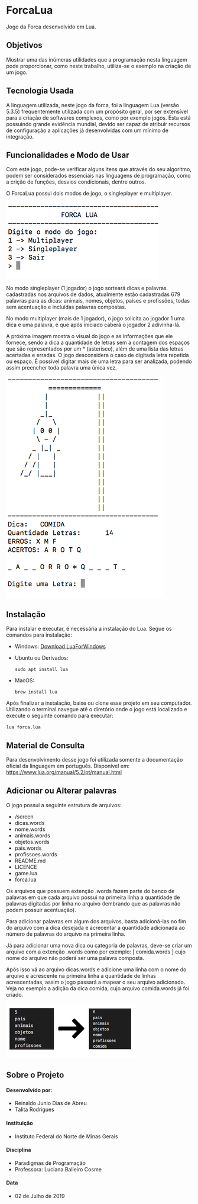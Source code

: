 # ForcaLua
Jogo da Forca desenvolvido em Lua.

## Objetivos
Mostrar uma das inúmeras utilidades que a programação nesta linguagem pode proporcionar, como neste trabalho, utiliza-se o exemplo na criação de um jogo.

## Tecnologia Usada
A linguagem utilizada, neste jogo da forca, foi a linguagem Lua (versão 5.3.5) frequentemente utilizada com um propósito geral, por ser extensível para a criação de softwares complexos, como por exemplo jogos. Esta está possuindo grande evidência mundial, devido ser capaz de atribuir recursos  de configuração a aplicações já desenvolvidas com um mínimo de integração.


## Funcionalidades e Modo de Usar
Com este jogo, pode-se verificar alguns itens que através do seu algoritmo, podem ser considerados essenciais nas linguagens de programação, como a crição de funções, desvios condicionais, dentre outros.

O ForcaLua possui dois modos de jogo, o singleplayer e multiplayer. 

![](screen/menu.png)

No modo singleplayer (1 jogador) o jogo sorteará dicas e palavras cadastradas nos arquivos de dados, atualmente estão cadastradas 679 palavras para as dicas: animais, nomes, objetos, países e profissões, todas sem acentuação e incluídas palavras compostas.

No modo multiplayer (mais de 1 jogador), o jogo solicita ao jogador 1 uma dica e uma palavra, e que após iniciado caberá o jogador 2 adivinha-lá.

A próxima imagem mostra o visual do jogo e as informações que ele fornece, sendo a dica a quantidade de letras sem a contagem dos espaços que são representados por um * (asterisco), além de uma lista das letras acertadas e erradas. O jogo desconsidera o caso de digitada letra repetida ou espaço. É possível digitar mais de uma letra para ser analizada, podendo assim preencher toda palavra uma única vez.

![](screen/game.png)

## Instalação
Para instalar e executar, é necessária a instalação do Lua. Segue os comandos para instalação:
    
* Windows: 
        [Download LuaForWindows](https://github.com/rjpcomputing/luaforwindows/releases)
* Ubuntu ou Derivados: 

    ```
    sudo apt install lua
    ```

* MacOS: 
    ```
    brew install lua 
    ```


Após finalizar a instalação, baixe ou clone esse projeto em seu computador. Utilizando o terminal navegue até o diretório onde o jogo está localizado e execute o seguinte comando para executar:

```
lua forca.lua
```

## Material de Consulta
Para desenvolvimento desse jogo foi utilizada somente a documentação oficial da linguagem em português. Disponível em: <https://www.lua.org/manual/5.2/pt/manual.html>

## Adicionar ou Alterar palavras
O jogo possui a seguinte estrutura de arquivos:


  - /screen 
  - dicas.words
  - nome.words
  - animais.words
  - objetos.words
  - pais.words
  - profissoes.words
  - README.md         
  - LICENCE               
  - game.lua
  - forca.lua

Os arquivos que possuem extenção .words fazem parte do banco de palavras em que cada arquivo possui na primeira linha a quantidade de palavras digitadas por linha no arquivo (lembrando que as palavras não podem possuir acentuação).

Para adicionar palavras em algum dos arquivos, basta adicioná-las no fim do arquivo com a dica desejada e acrecentar a quantidade adicionada ao número de palavras do arquivo na primeira linha.

Já para adicionar uma nova dica ou categoria de palavras, deve-se criar um arquivo com a extenção .words como por exemplo: [ comida.words ] cujo nome do arquivo não poderá ser uma palavra composta.

Após isso vá ao arquivo dicas.words e adicione uma linha com o nome do arquivo e acrescente na primeira linha a quantidade de linhas acrescentadas, assim o jogo passará a mapear o seu arquivo adicionado. Veja no exemplo a adição da dica comida, cujo arquivo comida.words já foi criado.

![](screen/dicaadd.png)

## Sobre o Projeto

#### Desenvolvido por:
* Reinaldo Junio Dias de Abreu
* Talita Rodrigues
#### Instituição
* Instituto Federal do Norte de Minas Gerais
#### Disciplina
* Paradigmas de Programação
* Professora: Luciana Balieiro Cosme
#### Data
* 02 de Julho de 2019 
